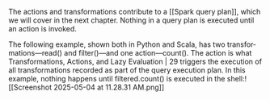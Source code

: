 The actions and transformations contribute to a [[Spark query plan]], which we will
cover in the next chapter. Nothing in a query plan is executed until an action is
invoked.

The following example, shown both in Python and Scala, has two transfor‐ mations—read() and filter()—and one action—count(). The action is what Transformations, Actions, and Lazy Evaluation | 29 triggers the execution of all transformations recorded as part of the query execution plan. In this example, nothing happens until filtered.count() is executed in the shell:![[Screenshot 2025-05-04 at 11.28.31 AM.png]]